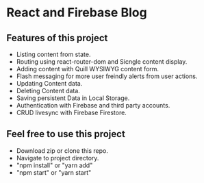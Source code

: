 <h1>React and Firebase Blog</h1>

<h2> Features of this project</h2>
<ul>
    <li>Listing content from state.</li>
    <li>Routing using react-router-dom and Sicngle content display.</li>
    <li>Adding content with Quill WYSIWYG content form.</li>
    <li>Flash messaging for more user freindly alerts from user actions.</li>
    <li>Updating Content data.</li>
    <li>Deleting Content data.</li>
    <li>Saving persistent Data in Local Storage.</li>
    <li>Authentication with Firebase and third party accounts.</li>
    <li>CRUD livesync with Firebase Firestore.</li>
</ul>

<h2>Feel free to use this project</h2>
<ul>
    <li>Download zip or clone this repo.</li>
    <li>Navigate to project directory.</li>
    <li>"npm install" or "yarn add"</li>
    <li>"npm start" or "yarn start"</li>
</ul>